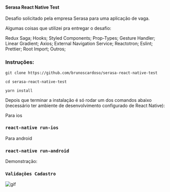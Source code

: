#### Serasa React Native Test

Desafio solicitado pela empresa Serasa para uma aplicação de vaga.

Algumas coisas que utilizei pra entregar o desafio:

Redux Saga;
Hooks;
Styled Components;
Prop-Types;
Gesture Handler;
Linear Gradient;
Axios;
External Navigation Service;
Reactotron;
Eslint;
Prettier;
Root Import;
Outros;

### Instruções:

`git clone https://github.com/brunoscardoso/serasa-react-native-test`

`cd serasa-react-native-test`

`yarn install`

Depois que terminar a instalação é só rodar um dos comandos abaixo (necessário ter ambiente de desenvolvimento configurado de React Native):

Para ios
### `react-native run-ios`

Para android
### `react-native run-android`

Demonstração:

### `Validações Cadastro`
![gif](https://media.giphy.com/media/dz7eTIS3yvZdHOjItb/giphy.gif)
